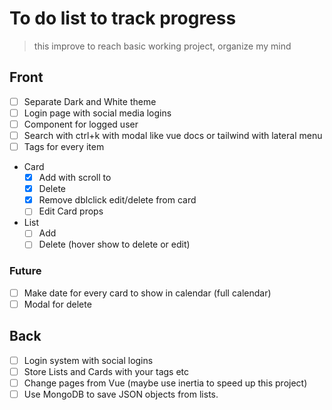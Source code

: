 # To do list to track progress

> this improve to reach basic working project, organize my mind

## Front

- [ ] Separate Dark and White theme
- [ ] Login page with social media logins
- [ ] Component for logged user
- [ ] Search with ctrl+k with modal like vue docs or tailwind with lateral menu
- [ ] Tags for every item
- Card
  - [X] Add with scroll to
  - [X] Delete
  - [X] Remove dblclick edit/delete from card
  - [ ] Edit Card props
- List
  - [ ] Add
  - [ ] Delete (hover show to delete or edit)

### Future

- [ ] Make date for every card to show in calendar (full calendar)
- [ ] Modal for delete

## Back

- [ ] Login system with social logins
- [ ] Store Lists and Cards with your tags etc
- [ ] Change pages from Vue (maybe use inertia to speed up this project)
- [ ] Use MongoDB to save JSON objects from lists.
